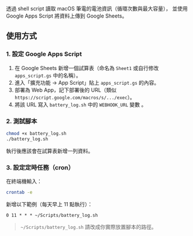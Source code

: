 透過 shell script 讀取 macOS 筆電的電池資訊（循環次數與最大容量），
並使用 Google Apps Script 將資料上傳到 Google Sheets。



## 使用方式

### 1. 設定 Google Apps Script
1. 在 Google Sheets 新增一個試算表（命名為 `Sheet1` 或自行修改 `apps_script.gs` 中的名稱）。
2. 進入「擴充功能 → App Script」貼上 `apps_script.gs` 的內容。
3. 部署為 Web App，記下部署後的 URL（類似 `https://script.google.com/macros/s/.../exec`）。
4. 將該 URL 寫入 `battery_log.sh` 中的 `WEBHOOK_URL` 變數 。

### 2. 測試腳本
```bash
chmod +x battery_log.sh
./battery_log.sh
```
執行後應該會在試算表新增一列資料。

### 3. 設定定時任務（cron）
在終端機輸入：
```bash
crontab -e
```
新增以下範例（每天早上 11 點執行）：
```cron
0 11 * * * ~/Scripts/battery_log.sh
```
> `~/Scripts/battery_log.sh` 請改成你實際放置腳本的路徑。

